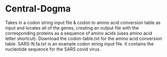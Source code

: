 # Central-Dogma
Takes in a codon string input file &amp; codon to amino acid conversion table as input and locates all of the genes, creating an output file with the corresponding proteins as a sequence of amino acids (uses amino acid letter shortcut). Download the codon-table.txt for the amino acid conversion table. SARS-N.fa.txt is an example codon string input file. It contains the nucleotide sequence for the SARS covid virus.
